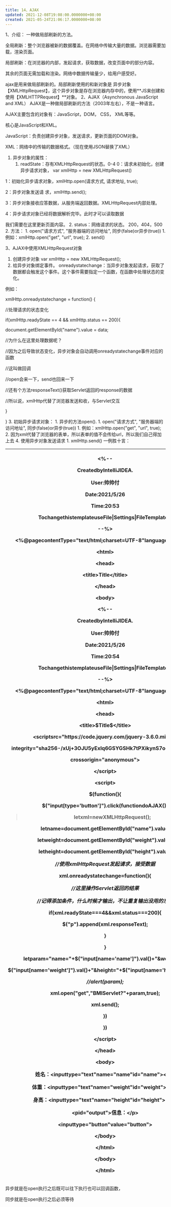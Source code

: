 ```yaml
---
title: 14、AJAX
updated: 2021-12-08T19:08:00.0000000+08:00
created: 2021-05-24T21:06:17.0000000+08:00
---
```


1、介绍：
一种做局部刷新的方法。

全局刷新：整个浏览器被新的数据覆盖。在网络中传输大量的数据。浏览器需要加载，渲染页面。

局部刷新：在浏览器的内部，发起请求，获取数据，改变页面中的部分内容。

其余的页面无需加载和渲染。网络中数据传输量少，给用户感受好。

ajax是用来做局部刷新的。局部刷新使用的和新对象是 异步对象【XMLHttpRequest】，这个异步对象是存在浏览器内存中的，使用**JS来创建和使用【XMLHTTPRequest】**对象。
2、AJAX（Asynchronous JavaScript and XML）
AJAX是一种做局部刷新的方法（2003年左右），不是一种语言。

AJAX主要包含的对象有：JavaScript，DOM， CSS， XML等等。

核心是JavaScript和XML。

JavaScript：负责创建异步对象，发送请求，更新页面的DOM对象。

XML：网络中的传输的数据格式。（现在使用JSON替换了XML）
1.  异步对象的属性：
    1.  readState：存有XMLHttpRequest的状态。0-4
0：请求未初始化，创建异步请求对象， var xmlHttp = new XMLHttpRequest()

1：初始化异步请求对象，xmlHttp.open(请求方式, 请求地址, true);

2：异步对象发送请 求，xmlHttp.send();

3：异步对象接收应答数据，从服务端返回数据。XMLHttpRequest内部处理。

4：异步请求对象已经将数据解析完毕。此时才可以读取数据

我们需要在这里更新页面内容。
2.  status：网络请求的状态。
200，404，500
2.  方法：
    1.  open("请求方式", "服务器端的访问地址", 同步(false)or异步(true))
        1.  例如：xmlHttp.open("get", "url", true);
    2.  send()

3、AJAX中使用XMLHttpRequest对象
1.  创建异步对象 var xmlHttp = new XMLHttpRequest();
2.  给异步对象绑定事件。
onreadystatechange：当异步对象发起请求，获取了数据都会触发这个事件。这个事件需要指定一个函数，在函数中处理状态的变化。

例如：

xmlHttp.onreadystatechange = function() {

//处理请求的状态变化

if(xmlHttp.readyState == 4 && xmlHttp.status == 200){

document.getElementById("name").value = data;

//为什么在这里处理数据呢？

//因为之后导致状态变化，异步对象会自动调用onreadystatechange事件对应的函数

//这叫做回调

//open会来一下，send也回来一下

//还有个方法responseText()获取Servlet返回的response的数据

//所以说，xmlHttp代替了浏览器发送和收，与Servlet交互

}

}
3.  初始异步请求对象：
    1.  异步的方法open().
        1.  open("请求方式", "服务器端的访问地址", 同步(false)or异步(true))
            1.  例如：xmlHttp.open("get", "url", true);
            2.  因为xml代替了浏览器的表单，所以表单的值不会传给url，所以我们自己得加上去
4.  使用异步对象发送请求
    1.  xmlHttp.send()
一例胜十言：
<table>
<colgroup>
<col style="width: 100%" />
</colgroup>
<thead>
<tr class="header">
<th><p>&lt;%--</p>
<p>CreatedbyIntelliJIDEA.</p>
<p>User:帅帅付</p>
<p>Date:2021/5/26</p>
<p>Time:20:53</p>
<p>TochangethistemplateuseFile|Settings|FileTemplates.</p>
<p>--%&gt;</p>
<p>&lt;%@pagecontentType="text/html;charset=UTF-8"language="java"%&gt;</p>
<p>&lt;html&gt;</p>
<p>&lt;head&gt;</p>
<p>&lt;title&gt;Title&lt;/title&gt;</p>
<p>&lt;/head&gt;</p>
<p>&lt;body&gt;</p>
<p>&lt;%--</p>
<p>CreatedbyIntelliJIDEA.</p>
<p>User:帅帅付</p>
<p>Date:2021/5/26</p>
<p>Time:20:54</p>
<p>TochangethistemplateuseFile|Settings|FileTemplates.</p>
<p>--%&gt;</p>
<p>&lt;%@pagecontentType="text/html;charset=UTF-8"language="java"%&gt;</p>
<p>&lt;html&gt;</p>
<p>&lt;head&gt;</p>
<p>&lt;title&gt;$Title$&lt;/title&gt;</p>
<p>&lt;scriptsrc="https://code.jquery.com/jquery-3.6.0.min.js"</p>
<p>integrity="sha256-/xUj+3OJU5yExlq6GSYGSHk7tPXikynS7ogEvDej/m4="</p>
<p>crossorigin="anonymous"&gt;</p>
<p>&lt;/script&gt;</p>
<p>&lt;script&gt;</p>
<p>$(function(){</p>
<p>$("input[type='button']").click(functiondoAJAX(){</p>
<blockquote>
<p>letxml=newXMLHttpRequest();</p>
</blockquote>
<p>letname=document.getElementById("name").value;</p>
<p>letweight=document.getElementById("weight").value;</p>
<p>letheight=document.getElementById("height").value;</p>
<p><em>//使用xmlHttpRequest发起请求，接受数据</em></p>
<p>xml.onreadystatechange=function(){</p>
<p><em>//这里操作Servlet返回的结果</em></p>
<p><em>//记得添加条件，什么时候才输出，不让重复输出没用的东西</em></p>
<p>if(xml.readyState===4&amp;&amp;xml.status===200){</p>
<p>$("p").append(xml.responseText);</p>
<p>}</p>
<p>}</p>
<p>letparam="name="+$("input[name='name']").val()+"&amp;weight="+</p>
<p>$("input[name='weight']").val()+"&amp;height="+$("input[name='height']").val();</p>
<p><em>//alert(param);</em></p>
<p>xml.open("get","BMIServlet?"+param,true);</p>
<p>xml.send();</p>
<p>})</p>
<p>})</p>
<p>&lt;/script&gt;</p>
<p>&lt;/head&gt;</p>
<p>&lt;body&gt;</p>
<p>姓名：&lt;inputtype="text"name="name"id="name"&gt;&lt;br&gt;</p>
<p>体重：&lt;inputtype="text"name="weight"id="weight"&gt;&lt;br&gt;</p>
<p>身高：&lt;inputtype="text"name="height"id="height"&gt;&lt;br&gt;</p>
<p>&lt;pid="output"&gt;信息：&lt;/p&gt;</p>
<p>&lt;inputtype="button"value="button"&gt;</p>
<p>&lt;/body&gt;</p>
<p>&lt;/html&gt;</p>
<p>&lt;/body&gt;</p>
<p>&lt;/html&gt;</p>
<p></p></th>
</tr>
</thead>
<tbody>
</tbody>
</table>

异步就是在open执行之后既可以往下执行也可以回调函数，

同步就是在open执行之后必须等待

